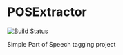 # POSExtractor

[![Build Status](https://travis-ci.org/lucapertile/POSExtractor.svg?branch=master)](https://travis-ci.org/lucapertile/POSExtractor)

Simple Part of Speech tagging project
